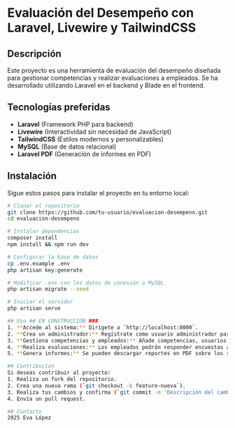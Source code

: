 # Evaluación del Desempeño con Laravel, Livewire y TailwindCSS

## Descripción
Este proyecto es una herramienta de evaluación del desempeño diseñada para gestionar competencias y realizar evaluaciones a empleados. Se ha desarrollado utilizando Laravel en el backend y Blade en el frontend.

## Tecnologías preferidas
- **Laravel** (Framework PHP para backend)
- **Livewire** (Interactividad sin necesidad de JavaScript)
- **TailwindCSS** (Estilos modernos y personalizables)
- **MySQL** (Base de datos relacional)
- **Laravel PDF** (Generación de informes en PDF)

## Instalación
Sigue estos pasos para instalar el proyecto en tu entorno local:

```bash
# Clonar el repositorio
git clone https://github.com/tu-usuario/evaluacion-desempeno.git
cd evaluacion-desempeno

# Instalar dependencias
composer install
npm install && npm run dev

# Configurar la base de datos
cp .env.example .env
php artisan key:generate

# Modificar .env con los datos de conexión a MySQL
php artisan migrate --seed

# Iniciar el servidor
php artisan serve

## Uso ## EN CONSTRUCCIÓN ###
1. **Accede al sistema:** Dirígete a `http://localhost:8000`.
2. **Crea un administrador:** Regístrate como usuario administrador para gestionar las evaluaciones.
3. **Gestiona competencias y empleados:** Añade competencias, usuarios y asigna evaluaciones.
4. **Realiza evaluaciones:** Los empleados podrán responder encuestas asignadas.
5. **Genera informes:** Se pueden descargar reportes en PDF sobre los resultados de las evaluaciones.

## Contribución
Si deseas contribuir al proyecto:
1. Realiza un fork del repositorio.
2. Crea una nueva rama (`git checkout -b feature-nueva`).
3. Realiza tus cambios y confirma (`git commit -m 'Descripción del cambio'`).
4. Envía un pull request.

## Contacto
2025 Eva López
 